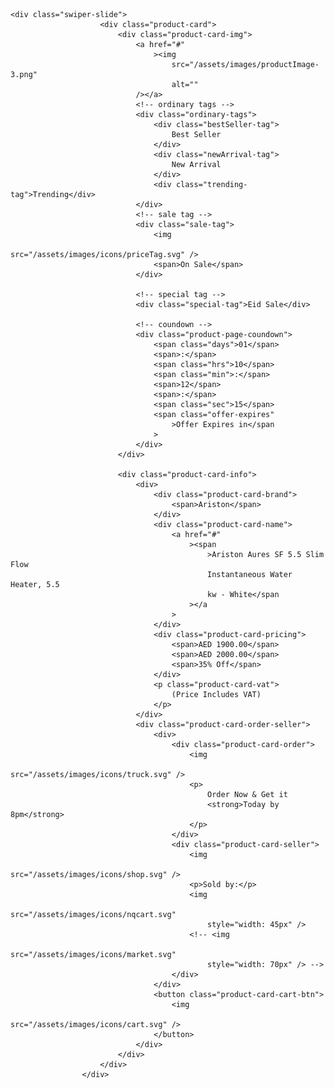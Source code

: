 




















	<div class="swiper-slide">
						<div class="product-card">
							<div class="product-card-img">
								<a href="#"
									><img
										src="/assets/images/productImage-3.png"
										alt=""
								/></a>
								<!-- ordinary tags -->
								<div class="ordinary-tags">
									<div class="bestSeller-tag">
										Best Seller
									</div>
									<div class="newArrival-tag">
										New Arrival
									</div>
									<div class="trending-tag">Trending</div>
								</div>
								<!-- sale tag -->
								<div class="sale-tag">
									<img
										src="/assets/images/icons/priceTag.svg" />
									<span>On Sale</span>
								</div>

								<!-- special tag -->
								<div class="special-tag">Eid Sale</div>

								<!-- coundown -->
								<div class="product-page-coundown">
									<span class="days">01</span>
									<span>:</span>
									<span class="hrs">10</span>
									<span class="min">:</span>
									<span>12</span>
									<span>:</span>
									<span class="sec">15</span>
									<span class="offer-expires"
										>Offer Expires in</span
									>
								</div>
							</div>

							<div class="product-card-info">
								<div>
									<div class="product-card-brand">
										<span>Ariston</span>
									</div>
									<div class="product-card-name">
										<a href="#"
											><span
												>Ariston Aures SF 5.5 Slim Flow
												Instantaneous Water Heater, 5.5
												kw - White</span
											></a
										>
									</div>
									<div class="product-card-pricing">
										<span>AED 1900.00</span>
										<span>AED 2000.00</span>
										<span>35% Off</span>
									</div>
									<p class="product-card-vat">
										(Price Includes VAT)
									</p>
								</div>
								<div class="product-card-order-seller">
									<div>
										<div class="product-card-order">
											<img
												src="/assets/images/icons/truck.svg" />
											<p>
												Order Now & Get it
												<strong>Today by 8pm</strong>
											</p>
										</div>
										<div class="product-card-seller">
											<img
												src="/assets/images/icons/shop.svg" />
											<p>Sold by:</p>
											<img
												src="/assets/images/icons/nqcart.svg"
												style="width: 45px" />
											<!-- <img
												src="/assets/images/icons/market.svg"
												style="width: 70px" /> -->
										</div>
									</div>
									<button class="product-card-cart-btn">
										<img
											src="/assets/images/icons/cart.svg" />
									</button>
								</div>
							</div>
						</div>
					</div>